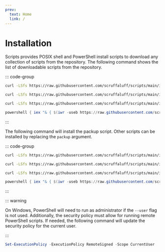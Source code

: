 ```yaml
---
prev:
  text: Home
  link: /
---
```


# Installation

Scripts provides POSIX shell and PowerShell install scripts to download any
collection of scripts from the repository. The following command shows the list
of downloadable scripts from the repository.

::: code-group

```sh [FreeBSD]
curl -LSfs https://raw.githubusercontent.com/scruffaluff/scripts/main/install.sh | sh -s -- --list
```

```sh [Linux]
curl -LSfs https://raw.githubusercontent.com/scruffaluff/scripts/main/install.sh | sh -s -- --list
```

```sh [MacOS]
curl -LSfs https://raw.githubusercontent.com/scruffaluff/scripts/main/install.sh | sh -s -- --list
```

```powershell [Windows]
powershell { iex "& { $(iwr -useb https://raw.githubusercontent.com/scruffaluff/scripts/main/install.ps1) } --list" }
```

:::

The following command will install the packup script. Other scripts can be
installed by replacing the `packup` argument.

::: code-group

```sh [FreeBSD]
curl -LSfs https://raw.githubusercontent.com/scruffaluff/scripts/main/install.sh | sh -s -- packup
```

```sh [Linux]
curl -LSfs https://raw.githubusercontent.com/scruffaluff/scripts/main/install.sh | sh -s -- packup
```

```sh [MacOS]
curl -LSfs https://raw.githubusercontent.com/scruffaluff/scripts/main/install.sh | sh -s -- packup
```

```powershell [Windows]
powershell { iex "& { $(iwr -useb https://raw.githubusercontent.com/scruffaluff/scripts/main/install.ps1) } packup" }
```

:::

::: warning

On Windows, PowerShell will need to run as administrator if the `--user` flag is
not used. Additionally, the security policy must allow for running remote
PowerShell scripts. If needed, the following command will update the security
policy for the current user.

:::

```powershell
Set-ExecutionPolicy -ExecutionPolicy RemoteSigned -Scope CurrentUser
```
